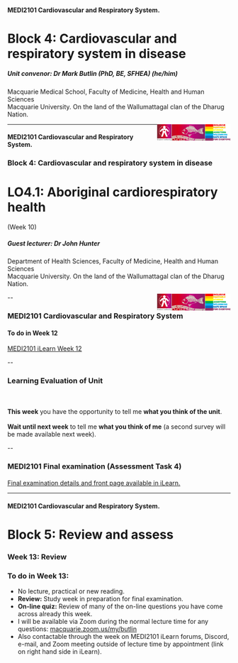 <!-- .slide: data-auto-animate-restart id="MEDI2101Wk10"-->
#### MEDI2101 Cardiovascular and Respiratory System.
# Block 4: Cardiovascular and respiratory system in disease
##### Unit convenor: Dr Mark Butlin (PhD, BE, SFHEA) (he/him)

Macquarie Medical School, Faculty of Medicine, Health and Human Sciences<br>Macquarie University. On the land of the Wallumattagal clan of the Dharug Nation.

<a href="https://students.mq.edu.au/support"><img src="images/mq_support.png" alt="Student wellbeing logo. Wallumattagal peoples at Macquarie. LGBTQI+ Safe Space for Everyone" align="right" width=33%></a>

---
#### MEDI2101 Cardiovascular and Respiratory System.
### Block 4: Cardiovascular and respiratory system in disease
# LO4.1: Aboriginal cardiorespiratory health
(Week 10)
##### Guest lecturer: Dr John Hunter

Department of Health Sciences, Faculty of Medicine, Health and Human Sciences<br>Macquarie University. On the land of the Wallumattagal clan of the Dharug Nation.

<a href="https://students.mq.edu.au/support"><img src="images/mq_support.png" alt="Student wellbeing logo. Wallumattagal peoples at Macquarie. LGBTQI+ Safe Space for Everyone" align="right" width=33%></a>

--
### MEDI2101 Cardiovascular and Respiratory System
#### To do in Week 12

<a href="https://ilearn.mq.edu.au/course/view.php?id=64513#section-21"> MEDI2101 iLearn Week 12</a>

--
### Learning Evaluation of Unit
####
<p>&nbsp;</p>
<p class="citation"><b>This week</b> you have the opportunity to tell me <b>what you think of the unit</b>.<br><br><b>Wait until next week</b> to tell me <b>what you think of me</b> (a second survey will be made available next week).</p>

--
### MEDI2101 Final examination (Assessment Task 4)
####

<a href="https://ilearn.mq.edu.au/course/view.php?id=64513#section-25">Final examination details and front page available in iLearn.</a>

---
<!-- .slide: data-auto-animate-restart id="MEDI2101Wk13" -->
#### MEDI2101 Cardiovascular and Respiratory System.
# Block 5: Review and assess
### Week 13: Review
####
### To do in Week 13:

- No lecture, practical or new reading. 
- <b>Review:</b> Study week in preparation for final examination.
- <b>On-line quiz:</b> Review of many of the on-line questions you have come across already this week.
- I will be available via Zoom during the normal lecture time for any questions: <a href="https://macquarie.zoom.us/my/butlin">macquarie.zoom.us/my/butlin</a>
- Also contactable through the week on MEDI2101 iLearn forums, Discord, e-mail, and Zoom meeting outside of lecture time by appointment (link on right hand side in iLearn).
